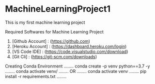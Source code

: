 # MachineLearningProject1
This is my first machine learning project


Required Softwares for Machine Learning Project

1. [Github Account] : (https://github.com)
2. [Heroku Account] : (https://dashboard.heroku.com/login)
3. [VS Code IDE] : (https://code.visualstudio.com/download)
4. [Git Cli] : (https://git-scm.com/downloads)

Creating Conda Environment
........
conda create -p venv python==3.7 -y
........
conda activate venv/
........
OR
........
conda activate venv
........
pip install -r requirements.txt
........

